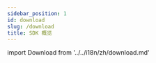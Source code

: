 ```yaml
---
sidebar_position: 1
id: download
slug: /download
title: SDK 概览
---
```

import Download from '../../i18n/zh/download.md'

<Download 
java_url="https://github.com/smartxworks/cloudtower-java-sdk/releases/tag/v2.9.0"
go_url="https://github.com/smartxworks/cloudtower-go-sdk/releases/tag/v2.9.0"
python_url="https://github.com/smartxworks/cloudtower-python-sdk/releases/tag/v2.9.0"
node_url="https://github.com/smartxworks/cloudtower-node-sdk/releases/tag/v2.9.0"
/>